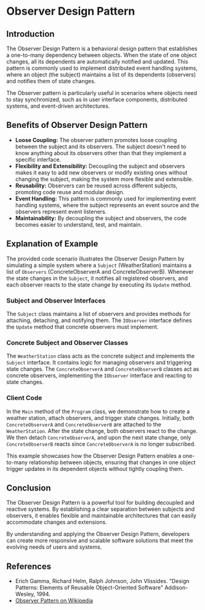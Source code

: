 # Observer Design Pattern

## Introduction

The Observer Design Pattern is a behavioral design pattern that establishes a one-to-many dependency between objects. When the state of one object changes, all its dependents are automatically notified and updated. This pattern is commonly used to implement distributed event handling systems, where an object (the subject) maintains a list of its dependents (observers) and notifies them of state changes.

The Observer pattern is particularly useful in scenarios where objects need to stay synchronized, such as in user interface components, distributed systems, and event-driven architectures.

## Benefits of Observer Design Pattern

- **Loose Coupling:** The observer pattern promotes loose coupling between the subject and its observers. The subject doesn't need to know anything about its observers other than that they implement a specific interface.
- **Flexibility and Extensibility:** Decoupling the subject and observers makes it easy to add new observers or modify existing ones without changing the subject, making the system more flexible and extensible.
- **Reusability:** Observers can be reused across different subjects, promoting code reuse and modular design.
- **Event Handling:** This pattern is commonly used for implementing event handling systems, where the subject represents an event source and the observers represent event listeners.
- **Maintainability:** By decoupling the subject and observers, the code becomes easier to understand, test, and maintain.

## Explanation of Example

The provided code scenario illustrates the Observer Design Pattern by simulating a simple system where a `Subject` (WeatherStation) maintains a list of `Observers` (ConcreteObserverA and ConcreteObserverB). Whenever the state changes in the `Subject`, it notifies all registered observers, and each observer reacts to the state change by executing its `Update` method.

### Subject and Observer Interfaces

The `Subject` class maintains a list of observers and provides methods for attaching, detaching, and notifying them. The `IObserver` interface defines the `Update` method that concrete observers must implement.

### Concrete Subject and Observer Classes

The `WeatherStation` class acts as the concrete subject and implements the `Subject` interface. It contains logic for managing observers and triggering state changes. The `ConcreteObserverA` and `ConcreteObserverB` classes act as concrete observers, implementing the `IObserver` interface and reacting to state changes.

### Client Code

In the `Main` method of the `Program` class, we demonstrate how to create a weather station, attach observers, and trigger state changes. Initially, both `ConcreteObserverA` and `ConcreteObserverB` are attached to the `WeatherStation`. After the state change, both observers react to the change. We then detach `ConcreteObserverA`, and upon the next state change, only `ConcreteObserverB` reacts since `ConcreteObserverA` is no longer subscribed.

This example showcases how the Observer Design Pattern enables a one-to-many relationship between objects, ensuring that changes in one object trigger updates in its dependent objects without tightly coupling them.

## Conclusion

The Observer Design Pattern is a powerful tool for building decoupled and reactive systems. By establishing a clear separation between subjects and observers, it enables flexible and maintainable architectures that can easily accommodate changes and extensions.

By understanding and applying the Observer Design Pattern, developers can create more responsive and scalable software solutions that meet the evolving needs of users and systems.

## References

- Erich Gamma, Richard Helm, Ralph Johnson, John Vlissides. "Design Patterns: Elements of Reusable Object-Oriented Software" Addison-Wesley, 1994.
- [Observer Pattern on Wikipedia](https://en.wikipedia.org/wiki/Observer_pattern)
